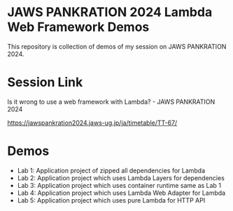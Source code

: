 # JAWS PANKRATION 2024 Lambda Web Framework Demos
This repository is collection of demos of my session on JAWS PANKRATION 2024.

# Session Link
Is it wrong to use a web framework with Lambda? - JAWS PANKRATION 2024

https://jawspankration2024.jaws-ug.jp/ja/timetable/TT-67/

# Demos
- Lab 1: Application project of zipped all dependencies for Lambda
- Lab 2: Application project which uses Lambda Layers for dependencies
- Lab 3: Application project which uses container runtime same as Lab 1
- Lab 4: Application project which uses Lambda Web Adapter for Lambda
- Lab 5: Application project which uses pure Lambda for HTTP API
